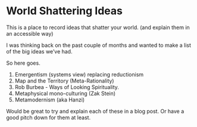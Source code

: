 # World Shattering Ideas

This is a place to record ideas that shatter your world. (and explain them in an accessible way)

I was thinking back on the past couple of months and wanted to make a list of the big ideas we’ve had.

So here goes.

1. Emergentism (systems view) replacing reductionism
2. Map and the Territory (Meta-Rationality)
3. Rob Burbea - Ways of Looking Spirituality.
4. Metaphysical mono-culturing (Zak Stein)
5. Metamodernism (aka Hanzi)

Would be great to try and explain each of these in a blog post. Or have a good pitch down for them at least.